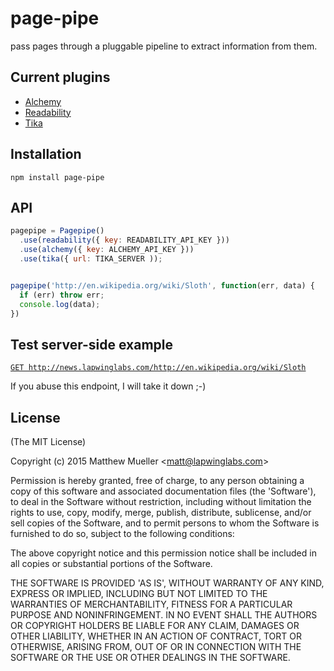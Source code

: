 
# page-pipe

  pass pages through a pluggable pipeline to extract information from them.

## Current plugins

- [Alchemy](http://www.alchemyapi.com/)
- [Readability](http://readability.com/developers/api/parser)
- [Tika](https://tika.apache.org)

## Installation

```
npm install page-pipe
```

## API

```js
pagepipe = Pagepipe()
  .use(readability({ key: READABILITY_API_KEY }))
  .use(alchemy({ key: ALCHEMY_API_KEY }))
  .use(tika({ url: TIKA_SERVER ));


pagepipe('http://en.wikipedia.org/wiki/Sloth', function(err, data) {
  if (err) throw err;
  console.log(data);
})
```

## Test server-side example

[`GET http://news.lapwinglabs.com/http://en.wikipedia.org/wiki/Sloth`](http://news.lapwinglabs.com/http://en.wikipedia.org/wiki/Sloth)

If you abuse this endpoint, I will take it down ;-)

## License

(The MIT License)

Copyright (c) 2015 Matthew Mueller &lt;matt@lapwinglabs.com&gt;

Permission is hereby granted, free of charge, to any person obtaining
a copy of this software and associated documentation files (the
'Software'), to deal in the Software without restriction, including
without limitation the rights to use, copy, modify, merge, publish,
distribute, sublicense, and/or sell copies of the Software, and to
permit persons to whom the Software is furnished to do so, subject to
the following conditions:

The above copyright notice and this permission notice shall be
included in all copies or substantial portions of the Software.

THE SOFTWARE IS PROVIDED 'AS IS', WITHOUT WARRANTY OF ANY KIND,
EXPRESS OR IMPLIED, INCLUDING BUT NOT LIMITED TO THE WARRANTIES OF
MERCHANTABILITY, FITNESS FOR A PARTICULAR PURPOSE AND NONINFRINGEMENT.
IN NO EVENT SHALL THE AUTHORS OR COPYRIGHT HOLDERS BE LIABLE FOR ANY
CLAIM, DAMAGES OR OTHER LIABILITY, WHETHER IN AN ACTION OF CONTRACT,
TORT OR OTHERWISE, ARISING FROM, OUT OF OR IN CONNECTION WITH THE
SOFTWARE OR THE USE OR OTHER DEALINGS IN THE SOFTWARE.
